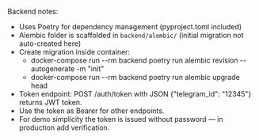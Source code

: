 Backend notes:

- Uses Poetry for dependency management (pyproject.toml included)
- Alembic folder is scaffolded in `backend/alembic/` (initial migration not auto-created here)
- Create migration inside container:
  - docker-compose run --rm backend poetry run alembic revision --autogenerate -m "init"
  - docker-compose run --rm backend poetry run alembic upgrade head
- Token endpoint: POST /auth/token with JSON {"telegram_id": "12345"} returns JWT token.
- Use the token as Bearer for other endpoints.
- For demo simplicity the token is issued without password — in production add verification.
